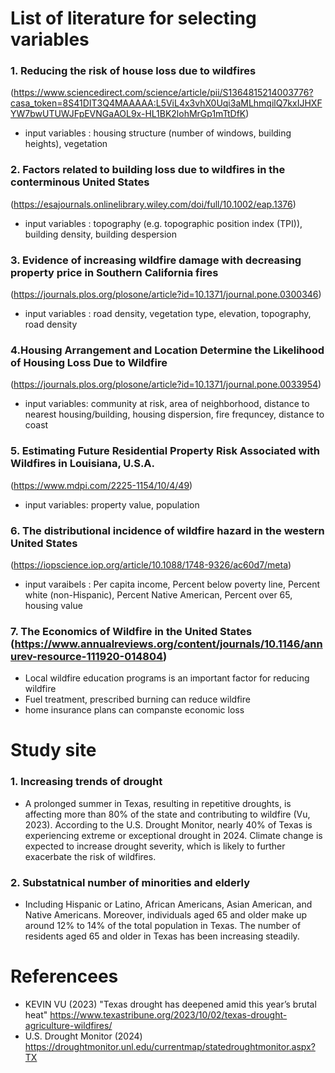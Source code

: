 # List of literature for selecting variables
### 1. Reducing the risk of house loss due to wildfires
(https://www.sciencedirect.com/science/article/pii/S1364815214003776?casa_token=8S41DIT3Q4MAAAAA:L5ViL4x3vhX0Uqi3aMLhmqilQ7kxIJHXFYW7bwUTUWJFpEVNGaAOL9x-HL1BK2lohMrGp1mTtDfK)
  * input variables : housing structure (number of windows, building heights), vegetation

### 2. Factors related to building loss due to wildfires in the conterminous United States
(https://esajournals.onlinelibrary.wiley.com/doi/full/10.1002/eap.1376)
   * input variables : topography (e.g. topographic position index (TPI)), building density, building despersion

### 3. Evidence of increasing wildfire damage with decreasing property price in Southern California fires 
(https://journals.plos.org/plosone/article?id=10.1371/journal.pone.0300346)
   * input variables : road density, vegetation type, elevation, topography, road density

### 4.Housing Arrangement and Location Determine the Likelihood of Housing Loss Due to Wildfire 
(https://journals.plos.org/plosone/article?id=10.1371/journal.pone.0033954)
   * input variables: community at risk, area of neighborhood, distance to nearest housing/building, housing dispersion, fire frequncey, distance to coast

### 5. Estimating Future Residential Property Risk Associated with Wildfires in Louisiana, U.S.A.
(https://www.mdpi.com/2225-1154/10/4/49)
  * input variables: property value, population

### 6. The distributional incidence of wildfire hazard in the western United States
(https://iopscience.iop.org/article/10.1088/1748-9326/ac60d7/meta)
  * input varaibels : Per capita income, Percent below poverty line, Percent white (non-Hispanic), Percent Native American, Percent over 65, housing value

### 7. The Economics of Wildfire in the United States (https://www.annualreviews.org/content/journals/10.1146/annurev-resource-111920-014804)
  * Local wildfire education programs is an important factor for reducing wildfire
  * Fuel treatment, prescribed burning can reduce wildfire
  * home insurance plans can companste economic loss

# Study site
 ### 1. Increasing trends of drought
 - A prolonged summer in Texas, resulting in repetitive droughts, is affecting more than 80% of the state and contributing to wildfire (Vu, 2023). According to the U.S. Drought Monitor, nearly 40% of Texas is experiencing extreme or exceptional drought in 2024. Climate change is expected to increase drought severity, which is likely to further exacerbate the risk of wildfires.
 ### 2. Substatnical number of minorities and elderly
 - Including Hispanic or Latino, African Americans, Asian American, and Native Americans. Moreover, individuals aged 65 and older make up around 12% to 14% of the total population in Texas. The number of residents aged 65 and older in Texas has been increasing steadily.

 # Referencees 
 * KEVIN VU (2023) "Texas drought has deepened amid this year’s brutal heat" https://www.texastribune.org/2023/10/02/texas-drought-agriculture-wildfires/
 * U.S. Drought Monitor (2024) https://droughtmonitor.unl.edu/currentmap/statedroughtmonitor.aspx?TX